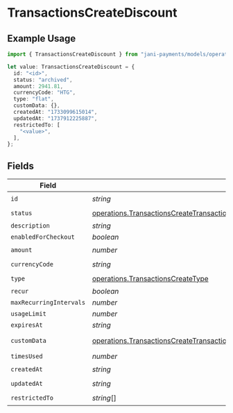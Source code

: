 # TransactionsCreateDiscount

## Example Usage

```typescript
import { TransactionsCreateDiscount } from "jani-payments/models/operations";

let value: TransactionsCreateDiscount = {
  id: "<id>",
  status: "archived",
  amount: 2941.81,
  currencyCode: "HTG",
  type: "flat",
  customData: {},
  createdAt: "1733099615014",
  updatedAt: "1737912225887",
  restrictedTo: [
    "<value>",
  ],
};
```

## Fields

| Field                                                                                                                                                                                          | Type                                                                                                                                                                                           | Required                                                                                                                                                                                       | Description                                                                                                                                                                                    |
| ---------------------------------------------------------------------------------------------------------------------------------------------------------------------------------------------- | ---------------------------------------------------------------------------------------------------------------------------------------------------------------------------------------------- | ---------------------------------------------------------------------------------------------------------------------------------------------------------------------------------------------- | ---------------------------------------------------------------------------------------------------------------------------------------------------------------------------------------------- |
| `id`                                                                                                                                                                                           | *string*                                                                                                                                                                                       | :heavy_check_mark:                                                                                                                                                                             | N/A                                                                                                                                                                                            |
| `status`                                                                                                                                                                                       | [operations.TransactionsCreateTransactionsResponse200ApplicationJSONResponseBodyStatus](../../models/operations/transactionscreatetransactionsresponse200applicationjsonresponsebodystatus.md) | :heavy_check_mark:                                                                                                                                                                             | N/A                                                                                                                                                                                            |
| `description`                                                                                                                                                                                  | *string*                                                                                                                                                                                       | :heavy_minus_sign:                                                                                                                                                                             | N/A                                                                                                                                                                                            |
| `enabledForCheckout`                                                                                                                                                                           | *boolean*                                                                                                                                                                                      | :heavy_minus_sign:                                                                                                                                                                             | N/A                                                                                                                                                                                            |
| `amount`                                                                                                                                                                                       | *number*                                                                                                                                                                                       | :heavy_check_mark:                                                                                                                                                                             | N/A                                                                                                                                                                                            |
| `currencyCode`                                                                                                                                                                                 | *string*                                                                                                                                                                                       | :heavy_check_mark:                                                                                                                                                                             | N/A                                                                                                                                                                                            |
| `type`                                                                                                                                                                                         | [operations.TransactionsCreateType](../../models/operations/transactionscreatetype.md)                                                                                                         | :heavy_check_mark:                                                                                                                                                                             | N/A                                                                                                                                                                                            |
| `recur`                                                                                                                                                                                        | *boolean*                                                                                                                                                                                      | :heavy_minus_sign:                                                                                                                                                                             | N/A                                                                                                                                                                                            |
| `maxRecurringIntervals`                                                                                                                                                                        | *number*                                                                                                                                                                                       | :heavy_minus_sign:                                                                                                                                                                             | N/A                                                                                                                                                                                            |
| `usageLimit`                                                                                                                                                                                   | *number*                                                                                                                                                                                       | :heavy_minus_sign:                                                                                                                                                                             | N/A                                                                                                                                                                                            |
| `expiresAt`                                                                                                                                                                                    | *string*                                                                                                                                                                                       | :heavy_minus_sign:                                                                                                                                                                             | N/A                                                                                                                                                                                            |
| `customData`                                                                                                                                                                                   | [operations.TransactionsCreateTransactionsResponse200ApplicationJSONCustomData](../../models/operations/transactionscreatetransactionsresponse200applicationjsoncustomdata.md)                 | :heavy_check_mark:                                                                                                                                                                             | Any valid JSON value                                                                                                                                                                           |
| `timesUsed`                                                                                                                                                                                    | *number*                                                                                                                                                                                       | :heavy_minus_sign:                                                                                                                                                                             | N/A                                                                                                                                                                                            |
| `createdAt`                                                                                                                                                                                    | *string*                                                                                                                                                                                       | :heavy_check_mark:                                                                                                                                                                             | N/A                                                                                                                                                                                            |
| `updatedAt`                                                                                                                                                                                    | *string*                                                                                                                                                                                       | :heavy_check_mark:                                                                                                                                                                             | N/A                                                                                                                                                                                            |
| `restrictedTo`                                                                                                                                                                                 | *string*[]                                                                                                                                                                                     | :heavy_check_mark:                                                                                                                                                                             | N/A                                                                                                                                                                                            |